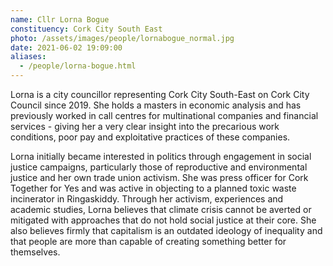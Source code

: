 ```yaml
---
name: Cllr Lorna Bogue
constituency: Cork City South East
photo: /assets/images/people/lornabogue_normal.jpg
date: 2021-06-02 19:09:00
aliases:
  - /people/lorna-bogue.html
---
```


Lorna is a city councillor representing Cork City South-East on Cork City Council since 2019. She holds a masters in economic analysis and has previously worked in call centres for multinational companies and financial services - giving her a very clear insight into the precarious work conditions, poor pay and exploitative practices of these companies.

Lorna initially became interested in politics through engagement in social justice campaigns, particularly those of reproductive and environmental justice and her own trade union activism. She was press officer for Cork Together for Yes and was active in objecting to a planned toxic waste incinerator in Ringaskiddy. Through her activism, experiences and academic studies, Lorna believes that climate crisis cannot be averted or mitigated with approaches that do not hold social justice at their core. She also believes firmly that capitalism is an outdated ideology of inequality and that people are more than capable of creating something better for themselves.
